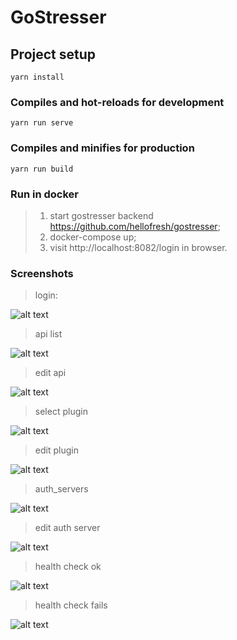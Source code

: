# GoStresser

## Project setup
```
yarn install
```

### Compiles and hot-reloads for development
```
yarn run serve
```

### Compiles and minifies for production
```
yarn run build
```

### Run in docker

> 1. start gostresser backend https://github.com/hellofresh/gostresser;
> 2. docker-compose up;
> 3. visit http://localhost:8082/login in browser.

### Screenshots

> login:

![alt text](images/gostresser_login.png)

> api list

![alt text](images/gostresser_apis.png)

> edit api

![alt text](images/gostresser_api_edit.png)

> select plugin

![alt text](images/gostresser_api_plugin.png)

> edit plugin

![alt text](images/gostresser_plugin.png)

> auth_servers

![alt text](images/gostresser_auth_servers.png)

> edit auth server

![alt text](images/gostresser_auth_edit.png)

> health check ok

![alt text](images/gostresser_health1.png)

> health check fails

![alt text](images/gostresser_health2.png)
